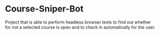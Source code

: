# Course-Sniper-Bot
Project that is able to perform headless browser tests to find out whether for not a selected course is open and to check in automatically for the user.
